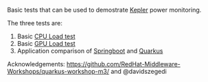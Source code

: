 Basic tests that can be used to demostrate [Kepler](https://github.com/sustainable-computing-io/kepler) power monitoring. 

The three tests are:

1. Basic [CPU Load test](/load/cpu_load.yaml)
2. Basic [GPU Load test](/load/gpu_load.yaml)
3. Application comparison of [Springboot](/spring_quarkus/spring-petclinic.yaml) and [Quarkus](/spring_quarkus/quarkus-petclinic.yaml)


Acknowledgements: https://github.com/RedHat-Middleware-Workshops/quarkus-workshop-m3/ and @davidszegedi
